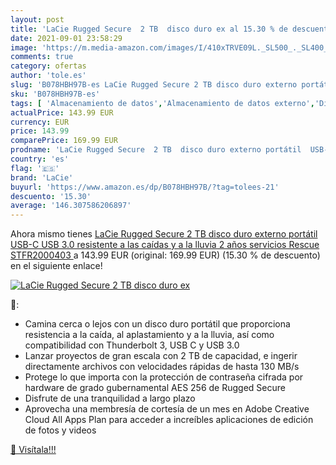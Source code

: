 ```yaml
---
layout: post
title: 'LaCie Rugged Secure  2 TB  disco duro ex al 15.30 % de descuento'
date: 2021-09-01 23:58:29
image: 'https://m.media-amazon.com/images/I/410xTRVE09L._SL500_._SL400_.jpg'
comments: true
category: ofertas
author: 'tole.es'
slug: 'B078HBH97B-es LaCie Rugged Secure 2 TB disco duro externo portátil USB-C...'
sku: 'B078HBH97B-es'
tags: [ 'Almacenamiento de datos','Almacenamiento de datos externo','Discos duros externos','Informática','disco','duro','lacie', ]
actualPrice: 143.99 EUR
currency: EUR
price: 143.99
comparePrice: 169.99 EUR
prodname: 'LaCie Rugged Secure  2 TB  disco duro externo portátil  USB-C  USB 3.0  resistente a las caídas y a la lluvia  2 años servicios Rescue  STFR2000403 '
country: 'es'
flag: '🇪🇸'
brand: 'LaCie'
buyurl: 'https://www.amazon.es/dp/B078HBH97B/?tag=tolees-21'
descuento: '15.30'
average: '146.307586206897'
---
```


Ahora mismo tienes [LaCie Rugged Secure  2 TB  disco duro externo portátil  USB-C  USB 3.0  resistente a las caídas y a la lluvia  2 años servicios Rescue  STFR2000403 ](https://www.amazon.es/dp/B078HBH97B/?tag=tolees-21) a 143.99 EUR (original: 169.99 EUR) (15.30 %  de descuento) en el siguiente enlace!

[![LaCie Rugged Secure  2 TB  disco duro ex](https://m.media-amazon.com/images/I/410xTRVE09L._SL500_._SL400_.jpg)](https://www.amazon.es/dp/B078HBH97B/?tag=tolees-21)

🔎:

- Camina cerca o lejos con un disco duro portátil que proporciona resistencia a la caída, al aplastamiento y a la lluvia, así como compatibilidad con Thunderbolt 3, USB C y USB 3.0
- Lanzar proyectos de gran escala con 2 TB de capacidad, e ingerir directamente archivos con velocidades rápidas de hasta 130 MB/s
- Protege lo que importa con la protección de contraseña cifrada por hardware de grado gubernamental AES 256 de Rugged Secure
- Disfrute de una tranquilidad a largo plazo
- Aprovecha una membresía de cortesía de un mes en Adobe Creative Cloud All Apps Plan para acceder a increíbles aplicaciones de edición de fotos y videos

[🛒 Visítala!!!](https://www.amazon.es/dp/B078HBH97B/?tag=tolees-21)

